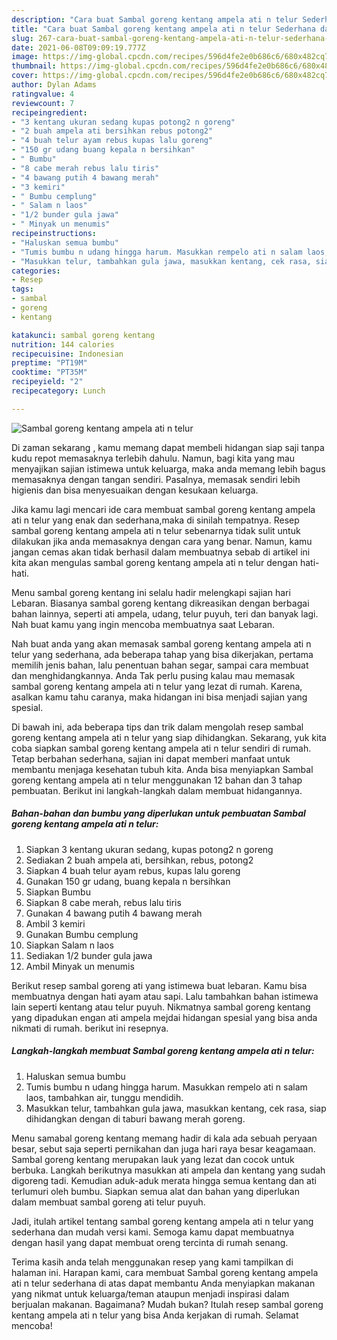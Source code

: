 ```yaml
---
description: "Cara buat Sambal goreng kentang ampela ati n telur Sederhana dan Mudah Dibuat"
title: "Cara buat Sambal goreng kentang ampela ati n telur Sederhana dan Mudah Dibuat"
slug: 267-cara-buat-sambal-goreng-kentang-ampela-ati-n-telur-sederhana-dan-mudah-dibuat
date: 2021-06-08T09:09:19.777Z
image: https://img-global.cpcdn.com/recipes/596d4fe2e0b686c6/680x482cq70/sambal-goreng-kentang-ampela-ati-n-telur-foto-resep-utama.jpg
thumbnail: https://img-global.cpcdn.com/recipes/596d4fe2e0b686c6/680x482cq70/sambal-goreng-kentang-ampela-ati-n-telur-foto-resep-utama.jpg
cover: https://img-global.cpcdn.com/recipes/596d4fe2e0b686c6/680x482cq70/sambal-goreng-kentang-ampela-ati-n-telur-foto-resep-utama.jpg
author: Dylan Adams
ratingvalue: 4
reviewcount: 7
recipeingredient:
- "3 kentang ukuran sedang kupas potong2 n goreng"
- "2 buah ampela ati bersihkan rebus potong2"
- "4 buah telur ayam rebus kupas lalu goreng"
- "150 gr udang buang kepala n bersihkan"
- " Bumbu"
- "8 cabe merah rebus lalu tiris"
- "4 bawang putih 4 bawang merah"
- "3 kemiri"
- " Bumbu cemplung"
- " Salam n laos"
- "1/2 bunder gula jawa"
- " Minyak un menumis"
recipeinstructions:
- "Haluskan semua bumbu"
- "Tumis bumbu n udang hingga harum. Masukkan rempelo ati n salam laos, tambahkan air, tunggu mendidih."
- "Masukkan telur, tambahkan gula jawa, masukkan kentang, cek rasa, siap dihidangkan dengan di taburi bawang merah goreng."
categories:
- Resep
tags:
- sambal
- goreng
- kentang

katakunci: sambal goreng kentang 
nutrition: 144 calories
recipecuisine: Indonesian
preptime: "PT19M"
cooktime: "PT35M"
recipeyield: "2"
recipecategory: Lunch

---
```



![Sambal goreng kentang ampela ati n telur](https://img-global.cpcdn.com/recipes/596d4fe2e0b686c6/680x482cq70/sambal-goreng-kentang-ampela-ati-n-telur-foto-resep-utama.jpg)

Di zaman  sekarang , kamu memang dapat membeli hidangan siap saji tanpa kudu repot memasaknya terlebih dahulu. Namun, bagi kita yang mau menyajikan sajian istimewa untuk keluarga, maka anda memang lebih bagus memasaknya dengan tangan sendiri. Pasalnya, memasak sendiri lebih higienis dan bisa menyesuaikan dengan kesukaan keluarga.

Jika kamu lagi mencari ide cara membuat sambal goreng kentang ampela ati n telur yang enak dan sederhana,maka di sinilah tempatnya. Resep sambal goreng kentang ampela ati n telur  sebenarnya tidak sulit untuk dilakukan jika anda memasaknya dengan cara yang benar. Namun, kamu jangan cemas akan tidak berhasil dalam membuatnya 
sebab di artikel ini kita akan mengulas sambal goreng kentang ampela ati n telur dengan hati-hati.  

Menu sambal goreng kentang ini selalu hadir melengkapi sajian hari Lebaran. Biasanya sambal goreng kentang dikreasikan dengan berbagai bahan lainnya, seperti ati ampela, udang, telur puyuh, teri dan banyak lagi. Nah buat kamu yang ingin mencoba membuatnya saat Lebaran.

Nah buat anda yang akan memasak sambal goreng kentang ampela ati n telur yang sederhana, ada beberapa tahap yang bisa dikerjakan, pertama memilih jenis bahan, lalu penentuan bahan segar, sampai cara membuat dan menghidangkannya. Anda Tak perlu pusing kalau mau memasak sambal goreng kentang ampela ati n telur yang lezat di rumah. Karena, asalkan kamu  tahu caranya, maka hidangan ini bisa menjadi sajian yang spesial.

Di bawah ini, ada beberapa tips dan trik dalam mengolah resep sambal goreng kentang ampela ati n telur yang siap dihidangkan. Sekarang, yuk kita coba siapkan sambal goreng kentang ampela ati n telur sendiri di rumah. Tetap berbahan sederhana, sajian ini dapat memberi manfaat untuk membantu menjaga kesehatan tubuh kita. Anda bisa menyiapkan Sambal goreng kentang ampela ati n telur menggunakan 12 bahan dan 3 tahap pembuatan. Berikut ini langkah-langkah dalam membuat hidangannya.

<!--inarticleads1-->

##### Bahan-bahan dan bumbu yang diperlukan untuk pembuatan Sambal goreng kentang ampela ati n telur:

1. Siapkan 3 kentang ukuran sedang, kupas potong2 n goreng
1. Sediakan 2 buah ampela ati, bersihkan, rebus, potong2
1. Siapkan 4 buah telur ayam rebus, kupas lalu goreng
1. Gunakan 150 gr udang, buang kepala n bersihkan
1. Siapkan  Bumbu
1. Siapkan 8 cabe merah, rebus lalu tiris
1. Gunakan 4 bawang putih 4 bawang merah
1. Ambil 3 kemiri
1. Gunakan  Bumbu cemplung
1. Siapkan  Salam n laos
1. Sediakan 1/2 bunder gula jawa
1. Ambil  Minyak un menumis


Berikut resep sambal goreng ati yang istimewa buat lebaran. Kamu bisa membuatnya dengan hati ayam atau sapi. Lalu tambahkan bahan istimewa lain seperti kentang atau telur puyuh. Nikmatnya sambal goreng kentang yang dipadukan engan ati ampela mejdai hidangan spesial yang bisa anda nikmati di rumah. berikut ini resepnya. 

<!--inarticleads2-->

##### Langkah-langkah membuat Sambal goreng kentang ampela ati n telur:

1. Haluskan semua bumbu
1. Tumis bumbu n udang hingga harum. Masukkan rempelo ati n salam laos, tambahkan air, tunggu mendidih.
1. Masukkan telur, tambahkan gula jawa, masukkan kentang, cek rasa, siap dihidangkan dengan di taburi bawang merah goreng.


Menu samabal goreng kentang memang hadir di kala ada sebuah peryaan besar, sebut saja seperti pernikahan dan juga hari raya besar keagamaan. Sambal goreng kentang merupakan lauk yang lezat dan cocok untuk berbuka. Langkah berikutnya masukkan ati ampela dan kentang yang sudah digoreng tadi. Kemudian aduk-aduk merata hingga semua kentang dan ati terlumuri oleh bumbu. Siapkan semua alat dan bahan yang diperlukan dalam membuat sambal goreng ati telur puyuh. 

Jadi, itulah artikel tentang  sambal goreng kentang ampela ati n telur  yang sederhana dan mudah versi kami. Semoga kamu dapat membuatnya dengan hasil yang dapat membuat oreng tercinta di rumah senang. 

Terima kasih anda telah menggunakan resep yang kami tampilkan di halaman ini. Harapan kami, cara membuat  Sambal goreng kentang ampela ati n telur sederhana di atas dapat membantu Anda menyiapkan makanan yang nikmat untuk keluarga/teman ataupun menjadi inspirasi dalam berjualan makanan. Bagaimana? Mudah bukan? Itulah resep sambal goreng kentang ampela ati n telur yang bisa Anda kerjakan di rumah. Selamat mencoba!

